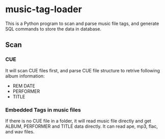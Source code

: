 # music-tag-loader

This is a Python program to scan and parse music file tags, and generate SQL commands to store the data in database.

## Scan

### CUE
It will scan CUE files first, and parse CUE file structure to retrive following album information:
- REM DATE 
- PERFORMER
- TITLE

### Embedded Tags in music files
If there is no CUE file in a folder, it will read music file directly and get ALBUM, PERFORMER and TITLE data directly.
It can read ape, mp3, flac, and wav files.

